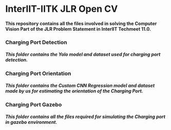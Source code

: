 # InterIIT-IITK JLR Open CV
#### This repository contains all the files involved in solving the Computer Vision Part of the JLR Problem Statement in InterIIT Techmeet 11.0.

### Charging Port Detection
##### This folder contains the Yolo model and dataset used for charging port detection.

### Charging Port Orientation
##### This folder contains the Custom CNN Regression model and dataset made by us for estimating the orientation of the Charging Port.

### Charging Port Gazebo
##### This folder contains all the files required for simulating the Charging port in gazebo environment.
